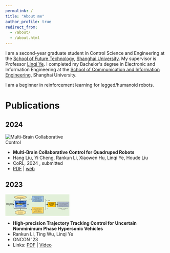 ```yaml
---
permalink: /
title: "About me"
author_profile: true
redirect_from: 
  - /about/
  - /about.html
---
```


I am a second-year graduate student in Control Science and Engineering at the [School of Future Technology](https://ai.shu.edu.cn/), [Shanghai University](https://www.shu.edu.cn/). My supervisor is Professor [Linqi Ye](https://linqi-ye.github.io/). I completed my Bachelor's degree in Electronic and Information Engineering at the [School of Communication and Information Engineering](https://scie.shu.edu.cn/), Shanghai University. 

I am a beginner in reinforcement learning for legged/humanoid robots.

# Publications
## 2024

<div style="display: flex; align-items: center;">
    <img src="../images/2024corl.png" alt="Multi-Brain Collaborative Control" width="200" style="float: left; margin-right: 20px;">
    <div style="display: block;">
    </div>
</div>

- **Multi-Brain Collaborative Control for Quadruped Robots**
- Hang Liu, Yi Cheng, Rankun Li, Xiaowen Hu, Linqi Ye, Houde Liu
- CoRL, 2024 , submitted
- [PDF](../files/CORL24.pdf) | [web](https://quad-mbc.github.io/) 


## 2023

<div style="display: flex; align-items: center;">
    <img src="../images/2023oncon.png" width="200" style="float: left; margin-right: 20px;">
    <div style="display: block;">
    </div>
</div>

- **High-precision Trajectory Tracking Control for Uncertain Nonminimum Phase Hypersonic Vehicles**
- Rankun Li, Ting Wu, Linqi Ye
- ONCON '23
- Links: [PDF](link_to_pdf) | [Video](link_to_video)
